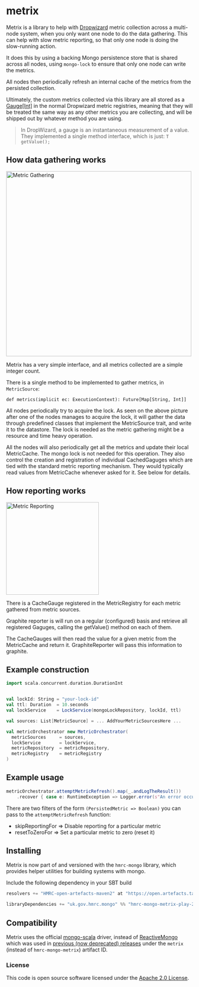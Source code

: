 
# metrix

Metrix is a library to help with [Dropwizard](https://metrics.dropwizard.io) metric collection across a multi-node system,
when you only want one node to do the data gathering. This can help with slow metric reporting, so that only one node is
doing the slow-running action.

It does this by using a backing Mongo persistence store that is shared across all nodes, using `mongo-lock` to ensure
that only one node can write the metrics.

All nodes then periodically refresh an internal cache of the metrics from the persisted collection.

Ultimately, the custom metrics collected via this library are all stored as a [Gauge[Int]](https://metrics.dropwizard.io/3.1.0/getting-started/#gauges)
in the normal Dropwizard metric registries, meaning that they will be treated the same way as any other metrics you are
collecting, and will be shipped out by whatever method you are using.

> In DropWizard, a gauge is an instantaneous measurement of a value. They implemented a single method interface, which is just:
> `T getValue();`

## How data gathering works
<img src="https://github.com/hmrc/hmrc-mongo/blob/master/hmrc-mongo-metrix-play-26/diagrams/metrixDataGathering.png" width="500" alt="Metric Gathering">

Metrix has a very simple interface, and all metrics collected are a simple integer count.

There is a single method to be implemented to gather metrics, in `MetricSource`:

```
def metrics(implicit ec: ExecutionContext): Future[Map[String, Int]]
```

All nodes periodically try to acquire the lock. As seen on the above picture after one of the nodes manages to acquire the
lock, it will gather the data through predefined classes that implement the MetricSource trait, and write it to the datastore.
The lock is needed as the metric gathering might be a resource and time heavy operation.

All the nodes will also periodically get all the metrics and update their local MetricCache. The mongo lock is not needed
for this operation. They also control the creation and registration of individual CachedGaguges which are tied with the standard metric reporting mechanism. They would typically read values from MetricCache whenever asked for it. See below for details.

## How reporting works

<img src="https://github.com/hmrc/hmrc-mongo/blob/master/hmrc-mongo-metrix-play-26/diagrams/metricReportingMechanism.png" width="250" alt="Metric Reporting">

There is a CacheGauge registered in the MetricRegistry for each metric gathered from metric sources.

Graphite reporter is will run on a regular (configured) basis and retrieve all registered Gaguges, calling the
getValue() method on each of them.

The CacheGauges will then read the value for a given metric from the MetricCache and return it. GraphiteReporter will pass
this information to graphite.

## Example construction
``` scala
import scala.concurrent.duration.DurationInt


val lockId: String = "your-lock-id"
val ttl: Duration  = 10.seconds
val lockService    = LockService(mongoLockRepository, lockId, ttl)

val sources: List[MetricSource] = ... AddYourMetricSourcesHere ...

val metricOrchestrator new MetricOrchestrator(
  metricSources     = sources,
  lockService       = lockService,
  metricRepository  = metricRepository,
  metricRegistry    = metricRegistry
)
```
## Example usage
``` scala
metricOrchestrator.attemptMetricRefresh().map(_.andLogTheResult())
    .recover { case e: RuntimeException => Logger.error(s"An error occurred processing metrics: ${e.getMessage}", e) }
```

There are two filters of the form `(PersistedMetric => Boolean)` you can pass to the `attemptMetricRefresh` function:

 * skipReportingFor => Disable reporting for a particular metric
 * resetToZeroFor   => Set a particular metric to zero (reset it)

## Installing

Metrix is now part of and versioned with the `hmrc-mongo` library, which provides helper utilities for building systems with mongo.

Include the following dependency in your SBT build

``` scala
resolvers += "HMRC-open-artefacts-maven2" at "https://open.artefacts.tax.service.gov.uk/maven2"

libraryDependencies += "uk.gov.hmrc.mongo" %% "hmrc-mongo-metrix-play-26" % "[INSERT-VERSION]"
```
## Compatibility
Metrix uses the official [mongo-scala](https://mongodb.github.io/mongo-scala-driver/) driver, instead of [ReactiveMongo](https://github.com/ReactiveMongo/ReactiveMongo)
which was used in [previous (now deprecated) releases](https://github.com/hmrc/metrix) under the `metrix` (instead of `hmrc-mongo-metrix`) artifact ID.

### License

This code is open source software licensed under the [Apache 2.0 License]("http://www.apache.org/licenses/LICENSE-2.0.html").
